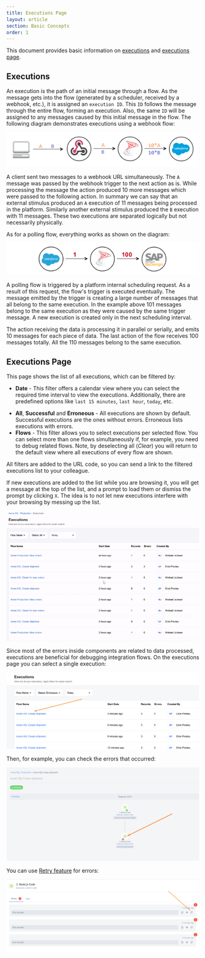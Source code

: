 ```yaml
---
title: Executions Page
layout: article
section: Basic Concepts
order: 1
---
```


This document provides basic information on [executions](#executions) and
[executions page](#executions-page).

## Executions

An execution is the path of an initial message through a flow. As the message
gets into the flow (generated by a scheduler, received by a webhook, etc.), it is
assigned an `execution ID`. This `ID` follows the message through the entire flow,
forming an execution. Also, the same `ID` will be assigned to any messages caused
by this initial message in the flow. The following diagram demonstrates executions
using a webhook flow:

![Executions Webhook Flow](/assets/img/getting-started/exec-page/exec1.png)

A client sent two messages to a webhook URL simultaneously. The `A` message was
passed by the webhook trigger to the next action as is. While processing the
message the action produced 10 more messages which were passed to the following
action. In summary we can say that an external stimulus produced an `A` execution
of 11 messages being processed in the platform. Similarly another external stimulus
produced the `B` execution with 11 messages. These two executions are separated
logically but not necessarily physically.

As for a polling flow, everything works as shown on the diagram:

![Executions polling Flow](/assets/img/getting-started/exec-page/exec2.png)

A polling flow is triggered by a platform internal scheduling request. As a result
of this request, the flow's trigger is executed eventually. The message emitted
by the trigger is creating a large number of messages that all belong to the same
execution. In the example above 101 messages belong to the same execution as they
were caused by the same trigger message. A new execution is created only in the
next scheduling interval.

The action receiving the data is processing it in parallel or serially, and emits
10 messages for each piece of data. The last action of the flow receives 100
messages totally. All the 110 messages belong to the same execution.


## Executions Page

This page shows the list of all executions, which can be filtered by:

*   **Date** - This filter offers a calendar view where you can select the required time interval to view the executions. Additionally, there are predefined options like `last 15 minutes`, `last hour`, `today`, etc.
-    **All**, **Successful** and **Erroneous** - All executions are shown by default. Successful executions are the ones without errors. Erroneous lists executions with errors.
-    **Flows** - This filter allows you to select executions per selected flow. You can select more than one flows simultaneously if, for example, you need to debug related flows. Note, by deselecting all (*Clear*) you will return to the default view where all executions of every flow are shown.

All filters are added to the URL code, so you can send a link to the filtered
executions list to your colleague.

If new executions are added to the list while you are browsing it, you will get a
message at the top of the list, and a prompt to load them or dismiss the prompt
by clicking `X`. The idea is to not let new executions interfere with your browsing
by messing up the list.

![Executions page filters](/assets/img/getting-started/exec-page/exec-filters.gif)

Since most of the errors inside components are related to data processed, executions
are beneficial for debugging integration flows. On the executions page you can
select a single execution:

![Execution](/assets/img/getting-started/exec-page/exec-retry1.png)

Then, for example, you can check the errors that occurred:

![Executions error](/assets/img/getting-started/exec-page/exec-retry2.png)

You can use [Retry feature](/guides/error-retry.html) for errors:

![Executions error retry](/assets/img/getting-started/exec-page/exec-retry3.png)
